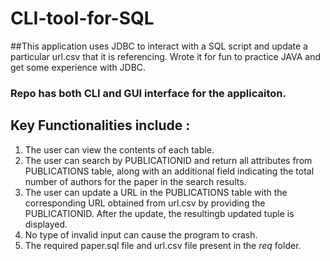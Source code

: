 # CLI-tool-for-SQL
##This application uses JDBC to interact with a SQL script and update a particular url.csv that it is referencing. Wrote it for fun to practice JAVA and get some experience with JDBC.

### Repo has both CLI and GUI interface for the applicaiton.

## Key Functionalities include :
1. The user can view the contents of each table.
2. The user can search by PUBLICATIONID and return all attributes from PUBLICATIONS table, along with an additional field indicating the total number of authors for the paper in the search results.
3. The user can update a URL in the PUBLICATIONS table with the corresponding URL obtained from url.csv by providing the PUBLICATIONID. After the update, the resultingb updated tuple is displayed.
4. No type of invalid input can cause the program to crash.
5. The required paper.sql file and url.csv file present in the *req* folder.
